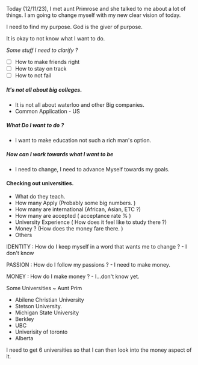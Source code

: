 Today (12/11/23), I met aunt Primrose and she talked to me about a lot of things. I am going to change myself with my new clear vision of today. 

I need to find my purpose. God is the giver of purpose. 

It is okay to not know what I want to do.

*Some stuff I need to clarify ?*
- [ ] How to make friends right
- [ ] How to stay on track
- [ ] How to not fail

##### It's not all about big colleges.  
- It is not all about waterloo and other Big companies.
- Common Application - US
  
##### What Do I want to do ? 
- I want to make education not such a rich man's option. 

##### How can I work towards what I want to be 
- I need to change, I need to advance Myself towards my goals.


#### Checking out universities. 
- What do they teach.
- How many Apply (Probably some big numbers. )
- How many are international (African, Asian, ETC ?)
- How many are accepted ( acceptance rate % )
- University Experience ( How does it feel like to study there ?)
- Money ? (How does the money fare there. )
- Others


IDENTITY : 
	How do I keep myself in a word that wants me to change ?
	- I don't know

PASSION : 
	How do I follow my passions ?
	- I need to make money.

MONEY :
	How do I make money ? 
	- I...don't know yet.


Some Universities  ~ Aunt Prim
- Abilene Christian University
- Stetson University. 
- Michigan State University
- Berkley 
- UBC 
- Univerisity of toronto
- Alberta

I need to get 6 universities so that I can then look into the money aspect of it. 